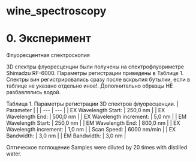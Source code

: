# wine_spectroscopy

# 0. Эксперимент

Флуоресцентная спектроскопия

3D спектры флуоресценции были получены на спектрофлуориметре Shimadzu RF-6000. Параметры регистрации приведены в Таблице 1.
Спектры вин регистрировались сразу после вскрытия бутылки, если в таблице не указано отдельно иное!. Дополнительно образцы НЕ разбавлялись водой.

Таблица 1. Параметры регистрации 3D спектров флуоресценции.
| Parameter	| |
| --- | --- |
| EX Wavelength Start:	| 250,0 nm |
| EX Wavelength End:	| 500,0 nm |
| EX Wavelength increment:	| 5,0 nm |
| EM Wavelength Start:	| 250,0 nm |
| EM Wavelength End:	| 800,0 nm |
| EX Wavelength increment:	| 1,0 nm |
| Scan Speed:	| 6000 nm/min |	
| EX Bandwidth:	| 3,0 nm |
| EM Bandwidth: |	3,0 nm |




Оптическое поглощение
Samples were diluted by 20 times with distilled water.
